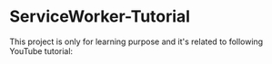 # ServiceWorker-Tutorial
This project is only for learning purpose and it's related to following YouTube tutorial: 
